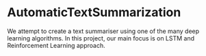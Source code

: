 # AutomaticTextSummarization
We attempt to create a text summariser using one of the many deep learning algorithms.  In this project, our main focus is on LSTM and Reinforcement Learning approach.
